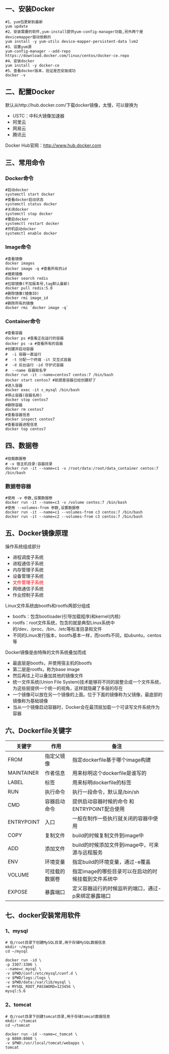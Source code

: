 ## 一、安装Docker

```shell
#1、yum包更新到最新
yum update
#2、安装需要的软件,yum-install提供yum-config-manager功能,另外两个是devicemapper驱动依赖的
yum install -y yum-utils device-mapper-persistent-data lvm2
#3、设置yum源
yum-config-manager --add-repo https://download.docker.com/linux/centos/docker-ce.repo
#4、安装docker
yum install -y docker-ce
#5、查看docker版本，验证是否安装成功
docker -v
```

## 二、配置Docker

默认从http://hub.docker.com/下载docker镜像，太慢，可以替换为

- USTC：中科大镜像加速器
- 阿里云
- 网易云
- 腾讯云

Docker Hub官网：http://www.hub.docker.com

## 三、常用命令

### Docker命令

```shell
#启动docker
systemctl start docker
#查看docker启动状态
systemctl status docker
#关闭docker
systemctl stop docker
#重启docker
systemctl restart docker
#开机启动docker
systemctl enable docker
```

### Image命令

```shell
#查看镜像
docker images
docker image -q #查看所有的id
#搜索镜像
docker search redis
#拉取镜像(不加版本号,tag默认最新)
docker pull redis:5.0
#删除镜像(镜像ID)
docker rmi image_id
#删除所有的镜像
docker rmi `docker image -q`
```

### Container命令

```shell
#查看容器
docker ps #查看正在运行的容器
docker ps -a #查看所有的容器
#创建并启动容器
#  -i 容器一直运行
#  -t 分配一个终端 -it 交互式容器
#  -d 后台运行 -id 守护式容器
#  --name 容器取名字
docker run -it --name=centos7 centos:7 /bin/bash
docker start centos7 #前提是容器已经创建好了
#进入容器
docker exec -it c_mysql /bin/bash
#停止容器(容器名称)
docker stop centos7
#删除容器
docker rm centos7
#查看容器信息
docker inspect centos7
#查看容器进程信息
docker top centos7
```

## 四、数据卷

```shell
#挂载数据卷
# -v 宿主机目录:容器目录
docker run -it --name=c1 -v /root/data:/root/data_container centos:7 /bin/bash
```

### 数据卷容器

```shell
#使用 -v 参数,设置数据卷
docker run -it --name=c3 -v /volume centos:7 /bin/bash
#使用 --volumes-from 参数,设置数据卷
docker run -it --name=c1 --volumes-from c3 centos:7 /bin/bash
docker run -it --name=c2 --volumes-from c3 centos:7 /bin/bash
```

## 五、Docker镜像原理

操作系统组成部分

- 进程调度子系统
- 进程通信子系统
- 内存管理子系统
- 设备管理子系统
- <font color=red>文件管理子系统</font>
- 网络通信子系统
- 作业控制子系统

Linux文件系统由bootfs和rootfs两部分组成

- bootfs：包含bootloader(引导加载程序)和kernel(内核)
- rootfs：root文件系统，包含的就是典型Linux系统中的/dev、/proc、/bin、/etc等标准目录和文件
- 不同的Linux发行版本，bootfs基本一样，而rootfs不同，如ubuntu，centos等

Docker镜像是由特殊的文件系统叠加而成

- 最底层是bootfs，并使用宿主机的bootfs
- 第二层是rootfs，称为base image
- 然后再往上可以叠加其他的镜像文件
- 统一文件系统(Union File System)技术能够将不同的层整合成一个文件系统，为这些层提供一个统一的视角，这样就隐藏了多层的存在
- 一个镜像可以放在另一个镜像的上面。位于下面的镜像称为父镜像，最底部的镜像称为基础镜像
- 当从一个镜像启动容器时，Docker会在最顶层加载一个可读写文件系统作为容器

## 六、Dockerfile关键字

| 关键字     | 作用           | 备注                                                |
| ---------- | -------------- | --------------------------------------------------- |
| FROM       | 指定父镜像     | 指定dockerfile基于哪个image构建                     |
| MAINTAINER | 作者信息       | 用来标明这个dockerfile是谁写的                      |
| LABEL      | 标签           | 用来标明dockerfile的标签                            |
| RUN        | 执行命令       | 执行一段命令，默认是/bin/sh                         |
| CMD        | 容器启动命令   | 提供启动容器时候的命令 和ENTRYPOINT配合使用         |
| ENTRYPOINT | 入口           | 一般在制作一些执行就关闭的容器中使用                |
| COPY       | 复制文件       | build的时候复制文件到image中                        |
| ADD        | 添加文件       | build的时候添加文件到image中，可来源与远程服务      |
| ENV        | 环境变量       | 指定build的环境变量，通过-e覆盖                     |
| VOLUME     | 可挂载的数据卷 | 指定image的哪些目录可以在启动的时候挂载到文件系统中 |
| EXPOSE     | 暴露端口       | 定义容器运行的时候监听的端口，通过-p来绑定暴露端口  |

## 七、docker安装常用软件

### 1、mysql

```shell
# 在/root目录下创建MySQL目录,用于存储MySQL数据信息
mkdir ~/mysql
cd ~/mysql
```

```shell
docker run -id \
-p 3307:3306 \
--name=c_mysql \
-v $PWD/conf:/etc/mysql/conf.d \
-v $PWD/logs:/logs \
-v $PWD/data:/var/lib/mysql \
-e MYSQL_ROOT_PASSWORD=123456 \
mysql:5.6
```

### 2、tomcat

```shell
# 在/root目录下创建tomcat目录,用于存储tomcat数据信息
mkdir ~/tomcat
cd ~/tomcat
```

```shell
docker run -id --name=c_tomcat \
-p 8080:8080 \
-v $PWD:/usr/local/tomcat/webapps \
tomcat
```

## 